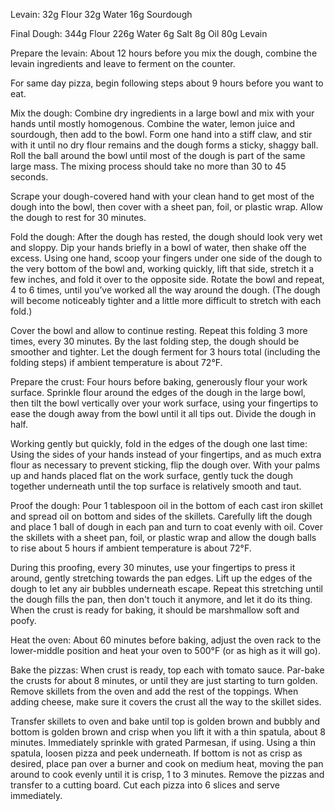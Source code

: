 Levain:
	32g	Flour
	32g	Water
	16g	Sourdough

Final Dough:
	344g	Flour
	226g	Water
	6g	Salt
	8g	Oil
	80g	Levain

Prepare the levain: About 12 hours before you mix the dough, combine the levain ingredients and leave to ferment on the counter.

For same day pizza, begin following steps about 9 hours before you want to eat.

Mix the dough: Combine dry ingredients in a large bowl and mix with your hands until mostly homogenous. Combine the water, lemon juice and sourdough, then add to the bowl. Form one hand into a stiff claw, and stir with it until no dry flour remains and the dough forms a sticky, shaggy ball. Roll the ball around the bowl until most of the dough is part of the same large mass. The mixing process should take no more than 30 to 45 seconds.

Scrape your dough-covered hand with your clean hand to get most of the dough into the bowl, then cover with a sheet pan, foil, or plastic wrap. Allow the dough to rest for 30 minutes.

Fold the dough: After the dough has rested, the dough should look very wet and sloppy. Dip your hands briefly in a bowl of water, then shake off the excess. Using one hand, scoop your fingers under one side of the dough to the very bottom of the bowl and, working quickly, lift that side, stretch it a few inches, and fold it over to the opposite side. Rotate the bowl and repeat, 4 to 6 times, until you’ve worked all the way around the dough. (The dough will become noticeably tighter and a little more difficult to stretch with each fold.)

Cover the bowl and allow to continue resting. Repeat this folding 3 more times, every 30 minutes. By the last folding step, the dough should be smoother and tighter. Let the dough ferment for 3 hours total (including the folding steps) if ambient temperature is about 72°F.

Prepare the crust: Four hours before baking, generously flour your work surface. Sprinkle flour around the edges of the dough in the large bowl, then tilt the bowl vertically over your work surface, using your fingertips to ease the dough away from the bowl until it all tips out. Divide the dough in half.

Working gently but quickly, fold in the edges of the dough one last time: Using the sides of your hands instead of your fingertips, and as much extra flour as necessary to prevent sticking, flip the dough over. With your palms up and hands placed flat on the work surface, gently tuck the dough together underneath until the top surface is relatively smooth and taut.

Proof the dough: Pour 1 tablespoon oil in the bottom of each cast iron skillet and spread oil on bottom and sides of the skillets. Carefully lift the dough and place 1 ball of dough in each pan and turn to coat evenly with oil. Cover the skillets with a sheet pan, foil, or plastic wrap and allow the dough balls to rise about 5 hours if ambient temperature is about 72°F.

During this proofing, every 30 minutes, use your fingertips to press it around, gently stretching towards the pan edges. Lift up the edges of the dough to let any air bubbles underneath escape. Repeat this stretching until the dough fills the pan, then don't touch it anymore, and let it do its thing. When the crust is ready for baking, it should be marshmallow soft and poofy.

Heat the oven: About 60 minutes before baking, adjust the oven rack to the lower-middle position and heat your oven to 500°F (or as high as it will go).

Bake the pizzas: When crust is ready, top each with tomato sauce. Par-bake the crusts for about 8 minutes, or until they are just starting to turn golden. Remove skillets from the oven and add the rest of the toppings. When adding cheese, make sure it covers the crust all the way to the skillet sides.

Transfer skillets to oven and bake until top is golden brown and bubbly and bottom is golden brown and crisp when you lift it with a thin spatula, about 8 minutes. Immediately sprinkle with grated Parmesan, if using. Using a thin spatula, loosen pizza and peek underneath. If bottom is not as crisp as desired, place pan over a burner and cook on medium heat, moving the pan around to cook evenly until it is crisp, 1 to 3 minutes. Remove the pizzas and transfer to a cutting board. Cut each pizza into 6 slices and serve immediately.
